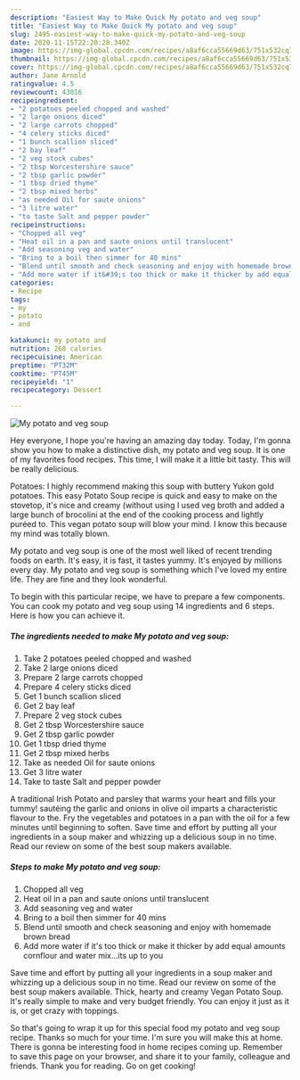 ```yaml
---
description: "Easiest Way to Make Quick My potato and veg soup"
title: "Easiest Way to Make Quick My potato and veg soup"
slug: 2495-easiest-way-to-make-quick-my-potato-and-veg-soup
date: 2020-11-15T22:20:28.340Z
image: https://img-global.cpcdn.com/recipes/a8af6cca55669d63/751x532cq70/my-potato-and-veg-soup-recipe-main-photo.jpg
thumbnail: https://img-global.cpcdn.com/recipes/a8af6cca55669d63/751x532cq70/my-potato-and-veg-soup-recipe-main-photo.jpg
cover: https://img-global.cpcdn.com/recipes/a8af6cca55669d63/751x532cq70/my-potato-and-veg-soup-recipe-main-photo.jpg
author: Jane Arnold
ratingvalue: 4.5
reviewcount: 43016
recipeingredient:
- "2 potatoes peeled chopped and washed"
- "2 large onions diced"
- "2 large carrots chopped"
- "4 celery sticks diced"
- "1 bunch scallion sliced"
- "2 bay leaf"
- "2 veg stock cubes"
- "2 tbsp Worcestershire sauce"
- "2 tbsp garlic powder"
- "1 tbsp dried thyme"
- "2 tbsp mixed herbs"
- "as needed Oil for saute onions"
- "3 litre water"
- "to taste Salt and pepper powder"
recipeinstructions:
- "Chopped all veg"
- "Heat oil in a pan and saute onions until translucent"
- "Add seasoning veg and water"
- "Bring to a boil then simmer for 40 mins"
- "Blend until smooth and check seasoning and enjoy with homemade brown bread"
- "Add more water if it&#39;s too thick or make it thicker by add equal amounts cornflour and water mix...its up to you"
categories:
- Recipe
tags:
- my
- potato
- and

katakunci: my potato and 
nutrition: 268 calories
recipecuisine: American
preptime: "PT32M"
cooktime: "PT45M"
recipeyield: "1"
recipecategory: Dessert

---
```



![My potato and veg soup](https://img-global.cpcdn.com/recipes/a8af6cca55669d63/751x532cq70/my-potato-and-veg-soup-recipe-main-photo.jpg)

Hey everyone, I hope you're having an amazing day today. Today, I'm gonna show you how to make a distinctive dish, my potato and veg soup. It is one of my favorites food recipes. This time, I will make it a little bit tasty. This will be really delicious.

Potatoes: I highly recommend making this soup with buttery Yukon gold potatoes. This easy Potato Soup recipe is quick and easy to make on the stovetop, it&#39;s nice and creamy (without using I used veg broth and added a large bunch of brocolini at the end of the cooking process and lightly puréed to. This vegan potato soup will blow your mind. I know this because my mind was totally blown.

My potato and veg soup is one of the most well liked of recent trending foods on earth. It's easy, it is fast, it tastes yummy. It's enjoyed by millions every day. My potato and veg soup is something which I've loved my entire life. They are fine and they look wonderful.


To begin with this particular recipe, we have to prepare a few components. You can cook my potato and veg soup using 14 ingredients and 6 steps. Here is how you can achieve it.

<!--inarticleads1-->

##### The ingredients needed to make My potato and veg soup:

1. Take 2 potatoes peeled chopped and washed
1. Take 2 large onions diced
1. Prepare 2 large carrots chopped
1. Prepare 4 celery sticks diced
1. Get 1 bunch scallion sliced
1. Get 2 bay leaf
1. Prepare 2 veg stock cubes
1. Get 2 tbsp Worcestershire sauce
1. Get 2 tbsp garlic powder
1. Get 1 tbsp dried thyme
1. Get 2 tbsp mixed herbs
1. Take as needed Oil for saute onions
1. Get 3 litre water
1. Take to taste Salt and pepper powder


A traditional Irish Potato and parsley that warms your heart and fills your tummy! sautéing the garlic and onions in olive oil imparts a characteristic flavour to the. Fry the vegetables and potatoes in a pan with the oil for a few minutes until beginning to soften. Save time and effort by putting all your ingredients in a soup maker and whizzing up a delicious soup in no time. Read our review on some of the best soup makers available. 

<!--inarticleads2-->

##### Steps to make My potato and veg soup:

1. Chopped all veg
1. Heat oil in a pan and saute onions until translucent
1. Add seasoning veg and water
1. Bring to a boil then simmer for 40 mins
1. Blend until smooth and check seasoning and enjoy with homemade brown bread
1. Add more water if it&#39;s too thick or make it thicker by add equal amounts cornflour and water mix...its up to you


Save time and effort by putting all your ingredients in a soup maker and whizzing up a delicious soup in no time. Read our review on some of the best soup makers available. Thick, hearty and creamy Vegan Potato Soup. It&#39;s really simple to make and very budget friendly. You can enjoy it just as it is, or get crazy with toppings. 

So that's going to wrap it up for this special food my potato and veg soup recipe. Thanks so much for your time. I'm sure you will make this at home. There is gonna be interesting food in home recipes coming up. Remember to save this page on your browser, and share it to your family, colleague and friends. Thank you for reading. Go on get cooking!
